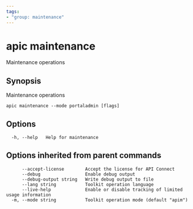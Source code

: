 ```yaml
---
tags:
- "group: maintenance"
---
```

# apic maintenance

Maintenance operations

## Synopsis

Maintenance operations

```
apic maintenance --mode portaladmin [flags]
```

## Options

```
  -h, --help   Help for maintenance
```

## Options inherited from parent commands

```
      --accept-license        Accept the license for API Connect
      --debug                 Enable debug output
      --debug-output string   Write debug output to file
      --lang string           Toolkit operation language
      --live-help             Enable or disable tracking of limited usage information
  -m, --mode string           Toolkit operation mode (default "apim")
```
